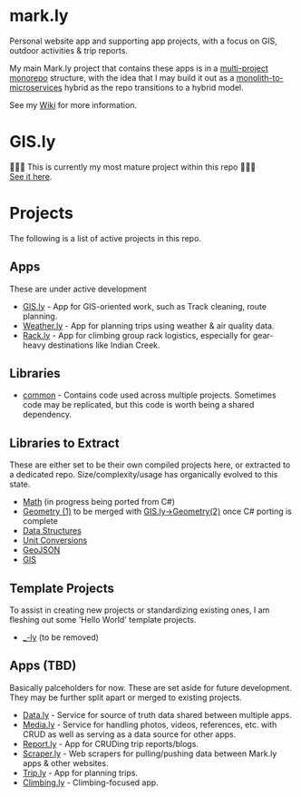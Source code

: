 # mark.ly
Personal website app and supporting app projects, with a focus on GIS, outdoor activities & trip reports.

My main Mark.ly project that contains these apps is in a [multi-project monorepo](https://kinsta.com/blog/monorepo-vs-multi-repo/) structure, with the idea that I may build it out as a [monolith-to-microservices](https://www.atlassian.com/microservices/microservices-architecture/microservices-vs-monolith) hybrid as the repo transitions to a hybrid model.

See my [Wiki](https://markpthomas.github.io/wiki/Apps_819631.html) for more information.

# GIS.ly
🎉🎉🎉 This is currently my most mature project within this repo 🎉🎉🎉 \
[See it here](https://github.com/MarkPThomas/mark.ly/tree/main/packages/gis-ly).

# Projects
The following is a list of active projects in this repo.

## Apps
These are under active development
* [GIS.ly](https://github.com/MarkPThomas/mark.ly/tree/main/packages/gis-ly) - App for GIS-oriented work, such as Track cleaning, route planning.
* [Weather.ly](https://github.com/MarkPThomas/mark.ly/tree/main/packages/weather-ly) - App for planning trips using weather & air quality data.
* [Rack.ly](https://github.com/MarkPThomas/mark.ly/tree/main/packages/rack-ly) - App for climbing group rack logistics, especially for gear-heavy destinations like Indian Creek.

## Libraries
* [common](https://github.com/MarkPThomas/mark.ly/tree/main/packages/common) - Contains code used across multiple projects. Sometimes code may be replicated, but this code is worth being a shared dependency.

## Libraries to Extract
These are either set to be their own compiled projects here, or extracted to a dedicated repo. Size/complexity/usage has organically evolved to this state.
* [Math](https://github.com/MarkPThomas/mark.ly/tree/main/packages/common/utils/math) (in progress being ported from C#)
* [Geometry (1)](https://github.com/MarkPThomas/mark.ly/tree/main/packages/common/utils/geometry) to be merged with [GIS.ly->Geometry(2)](https://github.com/MarkPThomas/mark.ly/tree/main/packages/GIS-ly/ui/src/model/Geometry) once C# porting is complete
* [Data Structures](https://github.com/MarkPThomas/mark.ly/tree/main/packages/common/utils/dataStructures)
* [Unit Conversions](https://github.com/MarkPThomas/mark.ly/tree/main/packages/common/utils/units/conversion)
* [GeoJSON](https://github.com/MarkPThomas/mark.ly/tree/main/packages/GIS-ly/ui/src/model/GeoJSON)
* [GIS](https://github.com/MarkPThomas/mark.ly/tree/main/packages/GIS-ly/ui/src/model/GIS)

## Template Projects
To assist in creating new projects or standardizing existing ones, I am fleshing out some 'Hello World' template projects.
* [_-ly](https://github.com/MarkPThomas/mark.ly/tree/main/packages/_-ly) (to be removed)
<!-- * [app-api]() - NodeJS projects. Libraries & back-end.
* [app-ui]() - React projects. Front-end.
* [app-allInOne]() - Projects with somewhat coupled front-end/back-end. Basically full-stack apps that are mostly standalone in this repo. -->

## Apps (TBD)
Basically palceholders for now. These are set aside for future development. They may be further split apart or merged to existing projects.
* [Data.ly](https://github.com/MarkPThomas/mark.ly/tree/main/packages/data-ly) - Service for source of truth data shared between multiple apps.
* [Media.ly](https://github.com/MarkPThomas/mark.ly/tree/main/packages/media-ly) - Service for handling photos, videos, references, etc. with CRUD as well as serving as a data source for other apps.
* [Report.ly](https://github.com/MarkPThomas/mark.ly/tree/main/packages/report-ly) - App for CRUDing trip reports/blogs.
* [Scraper.ly](https://github.com/MarkPThomas/mark.ly/tree/main/packages/scraper-ly) - Web scrapers for pulling/pushing data between Mark.ly apps & other websites.
* [Trip.ly](https://github.com/MarkPThomas/mark.ly/tree/main/packages/trip-ly) - App for planning trips.
* [Climbing.ly](https://github.com/MarkPThomas/mark.ly/tree/main/packages/climbing-ly) - Climbing-focused app.